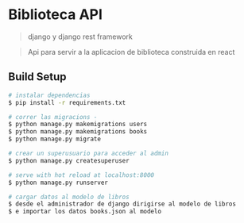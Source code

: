 # Biblioteca API

> django y django rest framework

> Api para servir a la aplicacion de biblioteca construida en react

## Build Setup

```bash
# instalar dependencias
$ pip install -r requirements.txt

# correr las migracions -  
$ python manage.py makemigrations users 
$ python manage.py makemigrations books 
$ python manage.py migrate

# crear un superusuario para acceder al admin
$ python manage.py createsuperuser

# serve with hot reload at localhost:8000
$ python manage.py runserver

# cargar datos al modelo de libros
$ desde el administrador de django dirigirse al modelo de libros
$ e importar los datos books.json al modelo





```

